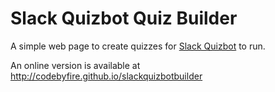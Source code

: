 # Slack Quizbot Quiz Builder
A simple web page to create quizzes for [Slack Quizbot](http://github.com/codebyfire/slackquizbot) to run.

An online version is available at http://codebyfire.github.io/slackquizbotbuilder
